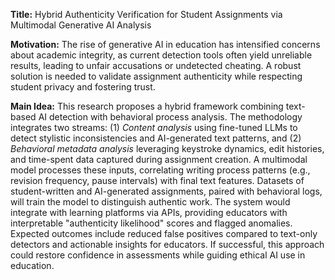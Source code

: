 **Title:** Hybrid Authenticity Verification for Student Assignments via Multimodal Generative AI Analysis  

**Motivation:** The rise of generative AI in education has intensified concerns about academic integrity, as current detection tools often yield unreliable results, leading to unfair accusations or undetected cheating. A robust solution is needed to validate assignment authenticity while respecting student privacy and fostering trust.  

**Main Idea:** This research proposes a hybrid framework combining text-based AI detection with behavioral process analysis. The methodology integrates two streams: (1) *Content analysis* using fine-tuned LLMs to detect stylistic inconsistencies and AI-generated text patterns, and (2) *Behavioral metadata analysis* leveraging keystroke dynamics, edit histories, and time-spent data captured during assignment creation. A multimodal model processes these inputs, correlating writing process patterns (e.g., revision frequency, pause intervals) with final text features. Datasets of student-written and AI-generated assignments, paired with behavioral logs, will train the model to distinguish authentic work. The system would integrate with learning platforms via APIs, providing educators with interpretable "authenticity likelihood" scores and flagged anomalies. Expected outcomes include reduced false positives compared to text-only detectors and actionable insights for educators. If successful, this approach could restore confidence in assessments while guiding ethical AI use in education.